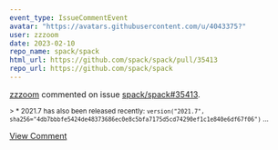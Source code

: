 ```yaml
---
event_type: IssueCommentEvent
avatar: "https://avatars.githubusercontent.com/u/4043375?"
user: zzzoom
date: 2023-02-10
repo_name: spack/spack
html_url: https://github.com/spack/spack/pull/35413
repo_url: https://github.com/spack/spack
---
```


<a href='https://github.com/zzzoom' target='_blank'>zzzoom</a> commented on issue <a href='https://github.com/spack/spack/pull/35413' target='_blank'>spack/spack#35413</a>.

<small>>     * 2021.7 has also been released recently: `version("2021.7", sha256="4db7bbbfe5424de48373686ec0e8c5bfa7175d5cd74290ef1c1e840e6df67f06")`...</small>

<a href='https://github.com/spack/spack/pull/35413' target='_blank'>View Comment</a>